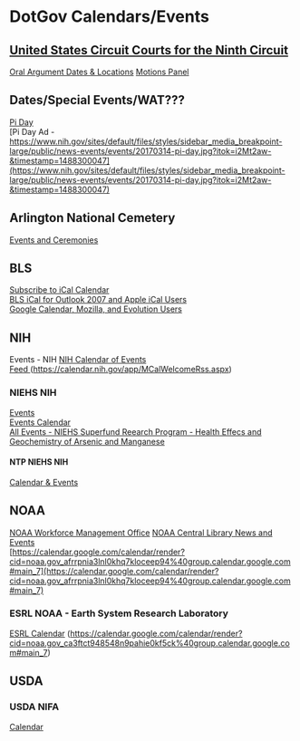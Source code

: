 # DotGov Calendars/Events   

## [United States Circuit Courts for the Ninth Circuit](https://www.ca9.uscourts.gov/)  
[Oral Argument Dates & Locations](https://www.ca9.uscourts.gov/calendar/)
[Motions Panel](https://www.ca9.uscourts.gov/content/motionspanel.php)

## Dates/Special Events/WAT???  

[Pi Day](https://nihpiday.nih.gov/)  
[Pi Day Ad - https://www.nih.gov/sites/default/files/styles/sidebar_media_breakpoint-large/public/news-events/events/20170314-pi-day.jpg?itok=i2Mt2aw-&timestamp=1488300047](https://www.nih.gov/sites/default/files/styles/sidebar_media_breakpoint-large/public/news-events/events/20170314-pi-day.jpg?itok=i2Mt2aw-&timestamp=1488300047)


## Arlington National Cemetery  
[Events and Ceremonies](http://www.arlingtoncemetery.mil/Visit/Events-and-Ceremonies#/)  

## BLS  
[Subscribe to iCal Calendar](https://www.bls.gov/help/hlpiCAL.htm)  
[BLS iCal for Outlook 2007 and Apple iCal Users](webcal://www.bls.gov/schedule/news_release/bls.ics)  
[Google Calendar, Mozilla, and Evolution Users](http://www.bls.gov/schedule/news_release/bls.ics)  

## NIH
Events - NIH
[NIH Calendar of Events](https://calendar.nih.gov/app/MCalWelcome.aspx)  
[Feed ](https://calendar.nih.gov/app/MCalWelcomeRss.aspx?dtstart=05/14/2017)
(https://calendar.nih.gov/app/MCalWelcomeRss.aspx)  
### NIEHS NIH
[Events](https://www.niehs.nih.gov/about/events/index.cfm)  
[Events Calendar](https://calendar.niehs.nih.gov/MasterCal_Public/MasterCalendar.aspx)  
[All Events - NIEHS Superfund Reearch Program - Health Effecs and Geochemistry of Arsenic and Manganese](http://superfund.ciesin.columbia.edu/events/srp_events_pg)  
#### NTP NIEHS NIH
[Calendar & Events](https://ntp.niehs.nih.gov/about/resources/events/index.html)  



## NOAA
[NOAA Workforce Management Office](http://www.wfm.noaa.gov/WFMO_Calendar.html)
[NOAA Central Library News and Events](https://www.lib.noaa.gov/about/news_events.html)  
[https://calendar.google.com/calendar/render?cid=noaa.gov_afrrpnia3lnl0khq7kloceep94%40group.calendar.google.com#main_7](https://calendar.google.com/calendar/render?cid=noaa.gov_afrrpnia3lnl0khq7kloceep94%40group.calendar.google.com#main_7)  

### ESRL NOAA - Earth System Research Laboratory  
[ESRL Calendar](https://www.esrl.noaa.gov/events/calendar/)
(https://calendar.google.com/calendar/render?cid=noaa.gov_ca3ftct948548n9pahie0kf5ck%40group.calendar.google.com#main_7)

## USDA  
### USDA NIFA
[Calendar](https://nifa.usda.gov/calendar)  
